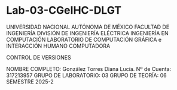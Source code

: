# Lab-03-CGeIHC-DLGT
UNIVERSIDAD NACIONAL AUTÓNOMA DE MÉXICO FACULTAD DE INGENIERÍA DIVISIÓN DE INGENIERÍA ELÉCTRICA INGENIERÍA EN COMPUTACIÓN LABORATORIO DE COMPUTACIÓN GRÁFICA e INTERACCIÓN HUMANO COMPUTADORA

CONTROL DE VERSIONES

NOMBRE COMPLETO: González Torres Diana Lucía. Nº de Cuenta: 317213957 GRUPO DE LABORATORIO: 03 GRUPO DE TEORÍA: 06 SEMESTRE 2025-2
